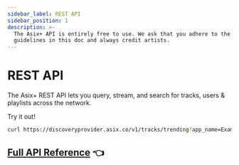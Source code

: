 ```yaml
---
sidebar_label: REST API
sidebar_position: 1
description: >-
  The Asix+ API is entirely free to use. We ask that you adhere to the
  guidelines in this doc and always credit artists.
---
```


# REST API

The Asix+ REST API lets you query, stream, and search for tracks, users & playlists across the network.

Try it out!

```bash
curl https://discoveryprovider.asix.co/v1/tracks/trending?app_name=ExampleApp
```

## [Full API Reference](https://asixproject.github.io/api-docs/#asix-api-docs)  👈  